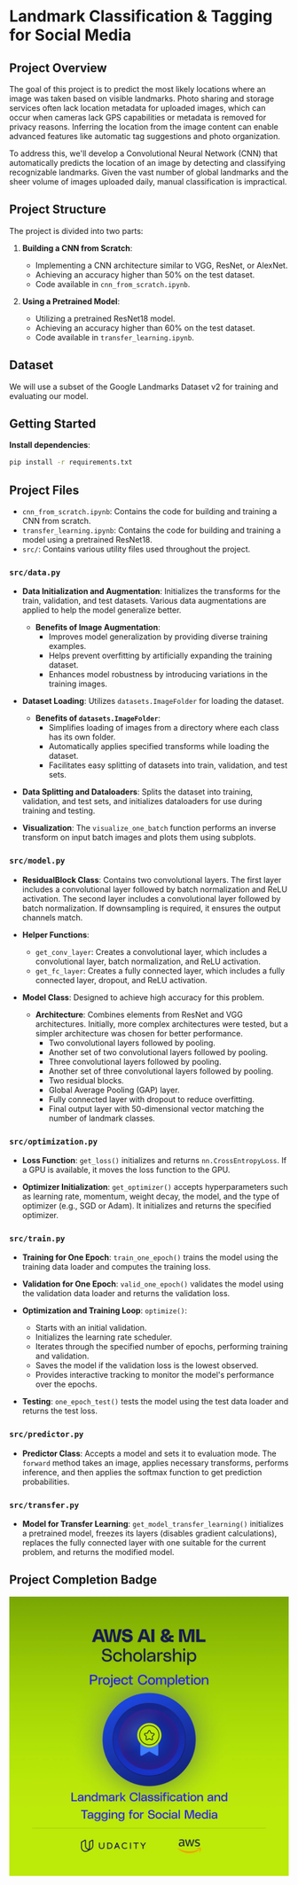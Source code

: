 # Landmark Classification & Tagging for Social Media

## Project Overview

The goal of this project is to predict the most likely locations where an image was taken based on visible landmarks. Photo sharing and storage services often lack location metadata for uploaded images, which can occur when cameras lack GPS capabilities or metadata is removed for privacy reasons. Inferring the location from the image content can enable advanced features like automatic tag suggestions and photo organization.

To address this, we'll develop a Convolutional Neural Network (CNN) that automatically predicts the location of an image by detecting and classifying recognizable landmarks. Given the vast number of global landmarks and the sheer volume of images uploaded daily, manual classification is impractical.
## Project Structure

The project is divided into two parts:

1. **Building a CNN from Scratch**:
    - Implementing a CNN architecture similar to VGG, ResNet, or AlexNet.
    - Achieving an accuracy higher than 50% on the test dataset.
    - Code available in `cnn_from_scratch.ipynb`.

2. **Using a Pretrained Model**:
    - Utilizing a pretrained ResNet18 model.
    - Achieving an accuracy higher than 60% on the test dataset.
    - Code available in `transfer_learning.ipynb`.

## Dataset

We will use a subset of the Google Landmarks Dataset v2 for training and evaluating our model.

## Getting Started
  **Install dependencies**:
  ```bash
  pip install -r requirements.txt
  ```

## Project Files

- `cnn_from_scratch.ipynb`: Contains the code for building and training a CNN from scratch.
- `transfer_learning.ipynb`: Contains the code for building and training a model using a pretrained ResNet18.
- `src/`: Contains various utility files used throughout the project.

### `src/data.py`

- **Data Initialization and Augmentation**: Initializes the transforms for the train, validation, and test datasets. Various data augmentations are applied to help the model generalize better.
    - **Benefits of Image Augmentation**:
        - Improves model generalization by providing diverse training examples.
        - Helps prevent overfitting by artificially expanding the training dataset.
        - Enhances model robustness by introducing variations in the training images.

- **Dataset Loading**: Utilizes `datasets.ImageFolder` for loading the dataset.
    - **Benefits of `datasets.ImageFolder`**:
        - Simplifies loading of images from a directory where each class has its own folder.
        - Automatically applies specified transforms while loading the dataset.
        - Facilitates easy splitting of datasets into train, validation, and test sets.

- **Data Splitting and Dataloaders**: Splits the dataset into training, validation, and test sets, and initializes dataloaders for use during training and testing.

- **Visualization**: The `visualize_one_batch` function performs an inverse transform on input batch images and plots them using subplots.

### `src/model.py`

- **ResidualBlock Class**: Contains two convolutional layers. The first layer includes a convolutional layer followed by batch normalization and ReLU activation. The second layer includes a convolutional layer followed by batch normalization. If downsampling is required, it ensures the output channels match.

- **Helper Functions**:
    - `get_conv_layer`: Creates a convolutional layer, which includes a convolutional layer, batch normalization, and ReLU activation.
    - `get_fc_layer`: Creates a fully connected layer, which includes a fully connected layer, dropout, and ReLU activation.

- **Model Class**: Designed to achieve high accuracy for this problem.
    - **Architecture**: Combines elements from ResNet and VGG architectures. Initially, more complex architectures were tested, but a simpler architecture was chosen for better performance.
        - Two convolutional layers followed by pooling.
        - Another set of two convolutional layers followed by pooling.
        - Three convolutional layers followed by pooling.
        - Another set of three convolutional layers followed by pooling.
        - Two residual blocks.
        - Global Average Pooling (GAP) layer.
        - Fully connected layer with dropout to reduce overfitting.
        - Final output layer with 50-dimensional vector matching the number of landmark classes.

### `src/optimization.py`

- **Loss Function**: `get_loss()` initializes and returns `nn.CrossEntropyLoss`. If a GPU is available, it moves the loss function to the GPU.

- **Optimizer Initialization**: `get_optimizer()` accepts hyperparameters such as learning rate, momentum, weight decay, the model, and the type of optimizer (e.g., SGD or Adam). It initializes and returns the specified optimizer.

### `src/train.py`

- **Training for One Epoch**: `train_one_epoch()` trains the model using the training data loader and computes the training loss.

- **Validation for One Epoch**: `valid_one_epoch()` validates the model using the validation data loader and returns the validation loss.

- **Optimization and Training Loop**: `optimize()`:
    - Starts with an initial validation.
    - Initializes the learning rate scheduler.
    - Iterates through the specified number of epochs, performing training and validation.
    - Saves the model if the validation loss is the lowest observed.
    - Provides interactive tracking to monitor the model's performance over the epochs.

- **Testing**: `one_epoch_test()` tests the model using the test data loader and returns the test loss.

### `src/predictor.py`

- **Predictor Class**: Accepts a model and sets it to evaluation mode. The `forward` method takes an image, applies necessary transforms, performs inference, and then applies the softmax function to get prediction probabilities.

### `src/transfer.py`

- **Model for Transfer Learning**: `get_model_transfer_learning()` initializes a pretrained model, freezes its layers (disables gradient calculations), replaces the fully connected layer with one suitable for the current problem, and returns the modified model.

## Project Completion Badge

![Project Completion Badge](static_images/aws-tailored-p3.webp)

